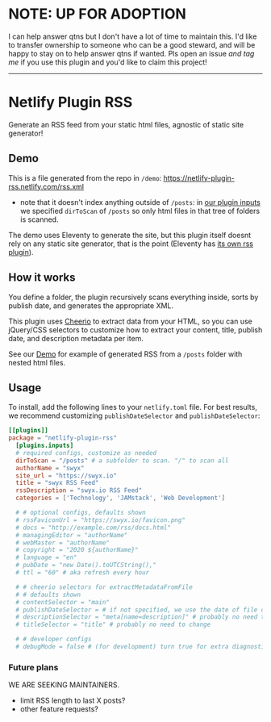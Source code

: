 # NOTE: UP FOR ADOPTION

I can help answer qtns but I don't have a lot of time to maintain this. I'd like to transfer ownership to someone who can be a good steward, and will be happy to stay on to help answer qtns if wanted. Pls open an issue *and tag me* if you use this plugin and you'd like to claim this project!

---

# Netlify Plugin RSS

Generate an RSS feed from your static html files, agnostic of static site generator!

## Demo

This is a file generated from the repo in `/demo`: https://netlify-plugin-rss.netlify.com/rss.xml

- note that it doesn't index anything outside of `/posts`: in [our plugin inputs](./netlify.toml) we specified `dirToScan` of `/posts` so only html files in that tree of folders is scanned.

The demo uses Eleventy to generate the site, but this plugin itself doesnt rely on any static site generator, that is the point (Eleventy has [its own rss plugin](https://www.11ty.dev/docs/plugins/rss/)).

## How it works

You define a folder, the plugin recursively scans everything inside, sorts by publish date, and generates the appropriate XML.

This plugin uses [Cheerio](https://github.com/cheeriojs/cheerio) to extract data from your HTML, so you can use jQuery/CSS selectors to customize how to extract your content, title, publish date, and description metadata per item.

See our [Demo](/demo/publishDir) for example of generated RSS from a `/posts` folder with nested html files.

## Usage

To install, add the following lines to your `netlify.toml` file. For best results, we recommend customizing `publishDateSelector` and `publishDateSelector`:

```toml
[[plugins]]
package = "netlify-plugin-rss"
  [plugins.inputs]
  # required configs, customize as needed
  dirToScan = "/posts" # a subfolder to scan. "/" to scan all
  authorName = "swyx"
  site_url = "https://swyx.io"
  title = "swyx RSS Feed"
  rssDescription = "swyx.io RSS Feed"
  categories = ['Technology', 'JAMstack', 'Web Development']

  # # optional configs, defaults shown
  # rssFaviconUrl = "https://swyx.io/favicon.png"
  # docs = "http://example.com/rss/docs.html"
  # managingEditor = "authorName"
  # webMaster = "authorName"
  # copyright = "2020 ${authorName}"
  # language = "en"
  # pubDate = "new Date().toUTCString(),"
  # ttl = "60" # aka refresh every hour

  # # cheerio selectors for extractMetadataFromFile
  # # defaults shown
  # contentSelector = "main"
  # publishDateSelector = # if not specified, we use the date of file creation
  # descriptionSelector = "meta[name=description]" # probably no need to change
  # titleSelector = "title" # probably no need to change

  # # developer configs
  # debugMode = false # (for development) turn true for extra diagnostic logging
```


### Future plans

WE ARE SEEKING MAINTAINERS. 

- limit RSS length to last X posts?
- other feature requests?
